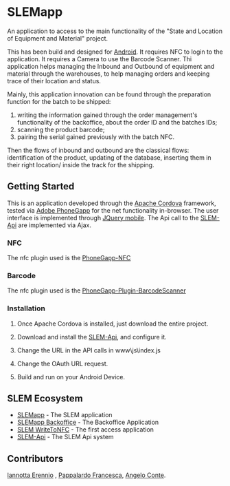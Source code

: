 # SLEMapp 

An application to access to the main functionality of the "State and Location of Equipment and Material" project. 

This has been build and designed for [Android](https://www.android.com).
It requires NFC to login to the application.
It requires a Camera to use the Barcode Scanner.
Thi application helps managing the Inbound and Outbound of equipment and material through the warehouses, to help managing orders and keeping trace of their location and status.

Mainly, this application innovation can be found through the preparation function for the batch to be shipped: 
1) writing the information gained through the order management's functionality of the backoffice, about the order ID and the batches IDs;
2) scanning the product barcode;
3) pairing the serial gained previously with the batch NFC.

Then the flows of inbound and outbound are the classical flows: identification of the product, updating of the database, inserting them in their right location/ inside the track for the shipping.

## Getting Started

This is an application developed through the [Apache Cordova](https://cordova.apache.org) framework, tested via [Adobe PhoneGapp](https://phonegap.com) for the net functionality in-browser.
The user interface is implemented through [JQuery mobile](https://jquerymobile.com).
The Api call to the [SLEM-Api](https://github.com/albvol/SLEM-Api) are implemented via Ajax.

### NFC

The nfc plugin used is the [PhoneGapp-NFC](https://github.com/chariotsolutions/phonegap-nfc)

### Barcode

The nfc plugin used is the [PhoneGapp-Plugin-BarcodeScanner](https://github.com/phonegap/phonegap-plugin-barcodescanner)

### Installation

1. Once Apache Cordova is installed, just download the entire project.

2. Download and install the [SLEM-Api](https://github.com/albvol/SLEM-Api), and configure it.

3. Change the URL in the API calls in www\js\index.js

4. Change the OAuth URL request.

5. Build and run on your Android Device.

## SLEM Ecosystem

* [SLEMapp](https://github.com/TimeParadox89/SLEMapp) - The SLEM application
* [SLEMapp Backoffice](https://github.com/TimeParadox89/SLEMApp_Backoffice) - The Backoffice Application
* [SLEM WriteToNFC](https://github.com/TimeParadox89/SLEMApp-WriteToNFC) - The first access application
* [SLEM-Api](https://github.com/albvol/SLEM-Api) -  The SLEM Api system

## Contributors

[Iannotta Erennio](https://github.com/TimeParadox89) , 
[Pappalardo Francesca](https://github.com/kikkatigre),
[Angelo Conte](https://github.com/superAnge).
